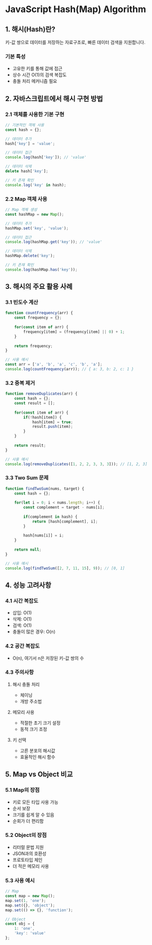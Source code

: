# JavaScript Hash(Map) Algorithm

## 1. 해시(Hash)란?
키-값 쌍으로 데이터를 저장하는 자료구조로, 빠른 데이터 검색을 지원합니다.

### 기본 특성
- 고유한 키를 통해 값에 접근
- 상수 시간 O(1)의 검색 복잡도
- 충돌 처리 메커니즘 필요

## 2. 자바스크립트에서 해시 구현 방법

### 2.1 객체를 사용한 기본 구현
```javascript
// 기본적인 객체 사용
const hash = {};

// 데이터 추가
hash['key'] = 'value';

// 데이터 접근
console.log(hash['key']); // 'value'

// 데이터 삭제
delete hash['key'];

// 키 존재 확인
console.log('key' in hash);
```

### 2.2 Map 객체 사용
```javascript
// Map 객체 생성
const hashMap = new Map();

// 데이터 추가
hashMap.set('key', 'value');

// 데이터 접근
console.log(hashMap.get('key')); // 'value'

// 데이터 삭제
hashMap.delete('key');

// 키 존재 확인
console.log(hashMap.has('key'));
```

## 3. 해시의 주요 활용 사례

### 3.1 빈도수 계산
```javascript
function countFrequency(arr) {
    const frequency = {};
    
    for(const item of arr) {
        frequency[item] = (frequency[item] || 0) + 1;
    }
    
    return frequency;
}

// 사용 예시
const arr = ['a', 'b', 'a', 'c', 'b', 'a'];
console.log(countFrequency(arr)); // { a: 3, b: 2, c: 1 }
```

### 3.2 중복 제거
```javascript
function removeDuplicates(arr) {
    const hash = {};
    const result = [];
    
    for(const item of arr) {
        if(!hash[item]) {
            hash[item] = true;
            result.push(item);
        }
    }
    
    return result;
}

// 사용 예시
console.log(removeDuplicates([1, 2, 2, 3, 3, 3])); // [1, 2, 3]
```

### 3.3 Two Sum 문제
```javascript
function findTwoSum(nums, target) {
    const hash = {};
    
    for(let i = 0; i < nums.length; i++) {
        const complement = target - nums[i];
        
        if(complement in hash) {
            return [hash[complement], i];
        }
        
        hash[nums[i]] = i;
    }
    
    return null;
}

// 사용 예시
console.log(findTwoSum([2, 7, 11, 15], 9)); // [0, 1]
```

## 4. 성능 고려사항

### 4.1 시간 복잡도
- 삽입: O(1)
- 삭제: O(1)
- 검색: O(1)
- 충돌이 많은 경우: O(n)

### 4.2 공간 복잡도
- O(n), 여기서 n은 저장된 키-값 쌍의 수

### 4.3 주의사항
1. 해시 충돌 처리
   - 체이닝
   - 개방 주소법

2. 메모리 사용
   - 적절한 초기 크기 설정
   - 동적 크기 조정

3. 키 선택
   - 고른 분포의 해시값
   - 효율적인 해시 함수

## 5. Map vs Object 비교

### 5.1 Map의 장점
- 키로 모든 타입 사용 가능
- 순서 보장
- 크기를 쉽게 알 수 있음
- 순회가 더 편리함

### 5.2 Object의 장점
- 리터럴 문법 지원
- JSON과의 호환성
- 프로토타입 체인
- 더 적은 메모리 사용

### 5.3 사용 예시
```javascript
// Map
const map = new Map();
map.set(1, 'one');
map.set({}, 'object');
map.set(() => {}, 'function');

// Object
const obj = {
    1: 'one',
    'key': 'value'
};
```